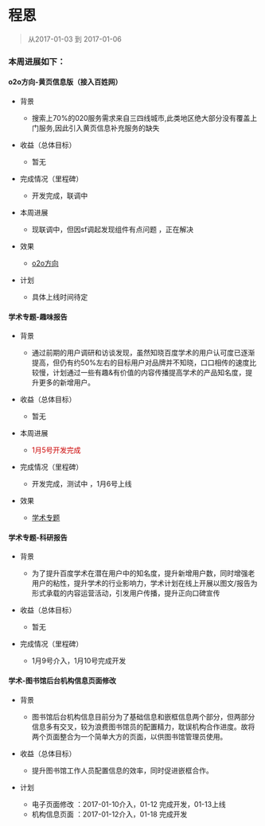 # 程恩

> 从2017-01-03 到 2017-01-06

### 本周进展如下： 

#### o2o方向-黄页信息版（接入百姓网）

- 背景
  - 搜索上70%的020服务需求来自三四线城市,此类地区绝大部分没有覆盖上门服务,因此引入黄页信息补充服务的缺失
  
- 收益（总体目标）
    -  暂无
    
- 完成情况（里程碑）
	- 开发完成，联调中
	
- 本周进展
    - 现联调中，但因sf调起发现组件有点问题 ，正在解决
      
- 效果
	- [o2o方向](http://cp01-ala-fe-col-1.epc.baidu.com:8003/s?word=%E5%8C%97%E4%BA%AC%E4%BF%9D%E6%B4%81%E6%B8%85%E6%B4%97&wiseus=10.103.62.33:3200)
	
- 计划
  -  具体上线时间待定 

#### 学术专题-趣味报告

- 背景
    - 通过前期的用户调研和访谈发现，虽然知晓百度学术的用户认可度已逐渐提高，但仍有约50%左右的目标用户对品牌并不知晓，口口相传的速度比较慢，计划通过一些有趣&有价值的内容传播提高学术的产品知名度，提升更多的新增用户。

- 收益（总体目标）
    -  暂无

- 本周进展
    - <p style="color:#c00">1月5号开发完成</p>

- 完成情况（里程碑）
	- 开发完成，测试中 ，1月6号上线
	
- 效果
    - [学术专题](http://st01-spi-pubec1.st01.baidu.com:8008/u/topic)

#### 学术专题-科研报告

- 背景
    - 为了提升百度学术在潜在用户中的知名度，提升新增用户数，同时增强老用户的粘性，提升学术的行业影响力，学术计划在线上开展以图文/报告为形式承载的内容运营活动，引发用户传播，提升正向口碑宣传

- 收益（总体目标）
    -  暂无
    
- 完成情况（里程碑）
	- 1月9号介入，1月10号完成开发

#### 学术-图书馆后台机构信息页面修改

- 背景
    - 图书馆后台机构信息目前分为了基础信息和嵌框信息两个部分，但两部分信息多有交叉，较为浪费图书馆员的配置精力，耽误机构合作进度。故将两个页面整合为一个简单大方的页面，以供图书馆管理员使用。

- 收益（总体目标）
    - 提升图书馆工作人员配置信息的效率，同时促进嵌框合作。

- 计划
    - 电子页面修改 ：2017-01-10介入，01-12 完成开发，01-13上线
    - 机构信息页面 ：2017-01-12介入，01-18 完成开发





